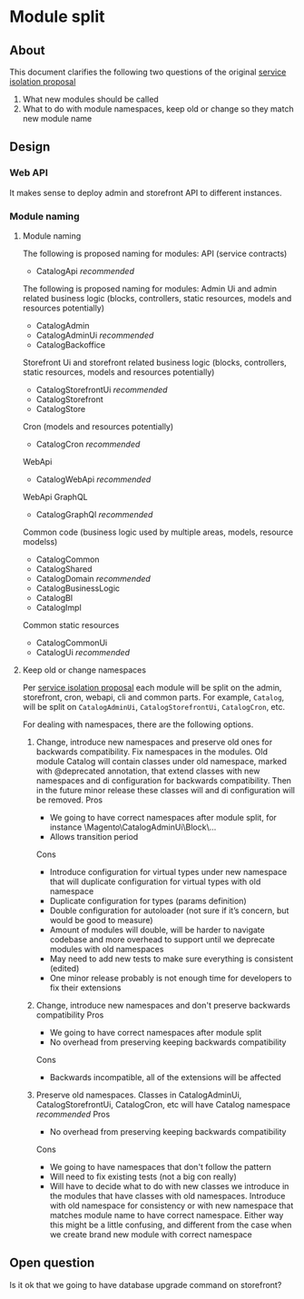 # Module split

## About

This document clarifies the following two questions of the original [service isolation proposal](service-isolation.md)
1. What new modules should be called
2. What to do with module namespaces, keep old or change so they match new module name

## Design

### Web API
It makes sense to deploy admin and storefront API to different instances.

### Module naming

1. Module naming

    The following is proposed naming for modules:
    API (service contracts)
    * CatalogApi _recommended_
    
    The following is proposed naming for modules:
    Admin Ui and admin related business logic (blocks, controllers, static resources, models and resources potentially)
    * CatalogAdmin
    * CatalogAdminUi _recommended_
    * CatalogBackoffice
    
    Storefront Ui and storefront related business logic (blocks, controllers, static resources, models and resources potentially)
    * CatalogStorefrontUi _recommended_
    * CatalogStorefront
    * CatalogStore
    
    Cron (models and resources potentially)
    * CatalogCron _recommended_
    
    WebApi
    * CatalogWebApi _recommended_
    
    WebApi GraphQL
    * CatalogGraphQl _recommended_
    
    Common code (business logic used by multiple areas, models, resource modelss)
    * CatalogCommon
    * CatalogShared
    * CatalogDomain _recommended_
    * CatalogBusinessLogic
    * CatalogBl
    * CatalogImpl
    
    Common static resources
    * CatalogCommonUi
    * CatalogUi _recommended_

2. Keep old or change namespaces

    Per [service isolation proposal](service-isolation.md) each module will be split on the admin, storefront, cron, webapi, cli and common parts. For example, `Catalog`, will be split on `CatalogAdminUi`, `CatalogStorefrontUi`, `CatalogCron`, etc.
    
    For dealing with namespaces, there are the following options.
    
    1. Change, introduce new namespaces and preserve old ones for backwards compatibility. Fix namespaces in the modules. Old module Catalog will contain classes under old namespace, marked with @deprecated annotation, that extend classes with new namespaces and di configuration for backwards compatibility. Then in the future minor release these classes will and di configuration will be removed.
        Pros
        * We going to have correct namespaces after module split, for instance \Magento\CatalogAdminUi\Block\…
        * Allows transition period
        
        Cons
        * Introduce configuration for virtual types under new namespace that will duplicate configuration for virtual types with old namespace
        * Duplicate configuration for types (params definition)
        * Double configuration for autoloader (not sure if it’s concern, but would be good to measure)
        * Amount of modules will double, will be harder to navigate codebase and more overhead to support until we deprecate modules with old namespaces
        * May need to add new tests to make sure everything is consistent (edited) 
        * One minor release probably is not enough time for developers to fix their extensions
    
    2. Change, introduce new namespaces and don't preserve backwards compatibility
        Pros
        * We going to have correct namespaces after module split
        * No overhead from preserving keeping backwards compatibility
        
        Cons
        * Backwards incompatible, all of the extensions will be affected
    
    3. Preserve old namespaces. Classes in CatalogAdminUi, CatalogStorefrontUi, CatalogCron, etc will have Catalog namespace _recommended_
        Pros
        * No overhead from preserving keeping backwards compatibility
        
        Cons
        * We going to have namespaces that don't follow the pattern
        * Will need to fix existing tests (not a big con really)
        * Will have to decide what to do with new classes we introduce in the modules that have classes with old namespaces. Introduce with old namespace for consistency or with new namespace that matches module name to have correct namespace. Either way this might be a little confusing, and different from the case when we create brand new module with correct namespace

## Open question
Is it ok that we going to have database upgrade command on storefront?